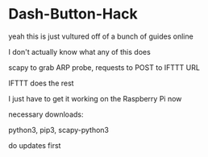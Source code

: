 # Dash-Button-Hack

  
yeah this is just vultured off of a bunch of guides online 

I don't actually know what any of this does 

scapy to grab ARP probe, requests to POST to IFTTT URL

IFTTT does the rest

I just have to get it working on the Raspberry Pi now



necessary downloads:

python3, pip3, scapy-python3

do updates first


  
